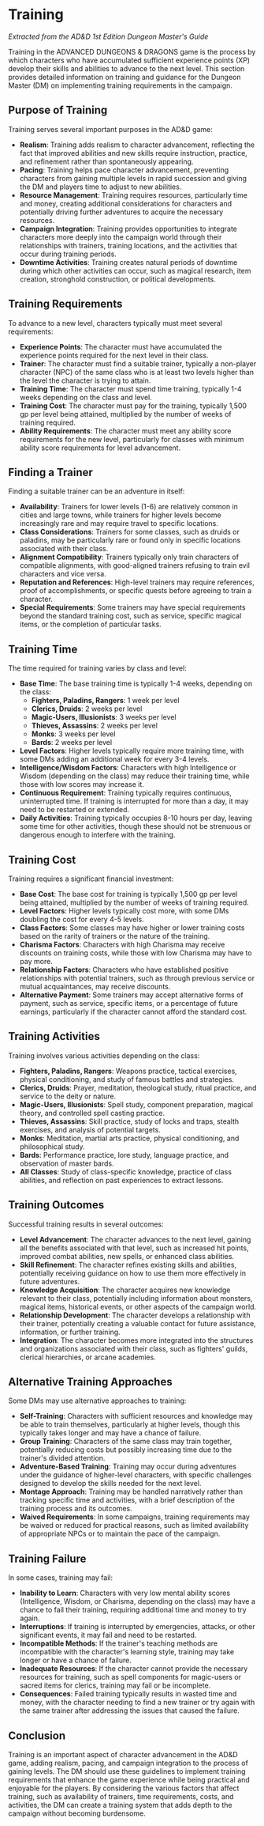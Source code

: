 # Training

*Extracted from the AD&D 1st Edition Dungeon Master's Guide*

Training in the ADVANCED DUNGEONS & DRAGONS game is the process by which characters who have accumulated sufficient experience points (XP) develop their skills and abilities to advance to the next level. This section provides detailed information on training and guidance for the Dungeon Master (DM) on implementing training requirements in the campaign.

## Purpose of Training

Training serves several important purposes in the AD&D game:

- **Realism**: Training adds realism to character advancement, reflecting the fact that improved abilities and new skills require instruction, practice, and refinement rather than spontaneously appearing.
- **Pacing**: Training helps pace character advancement, preventing characters from gaining multiple levels in rapid succession and giving the DM and players time to adjust to new abilities.
- **Resource Management**: Training requires resources, particularly time and money, creating additional considerations for characters and potentially driving further adventures to acquire the necessary resources.
- **Campaign Integration**: Training provides opportunities to integrate characters more deeply into the campaign world through their relationships with trainers, training locations, and the activities that occur during training periods.
- **Downtime Activities**: Training creates natural periods of downtime during which other activities can occur, such as magical research, item creation, stronghold construction, or political developments.

## Training Requirements

To advance to a new level, characters typically must meet several requirements:

- **Experience Points**: The character must have accumulated the experience points required for the next level in their class.
- **Trainer**: The character must find a suitable trainer, typically a non-player character (NPC) of the same class who is at least two levels higher than the level the character is trying to attain.
- **Training Time**: The character must spend time training, typically 1-4 weeks depending on the class and level.
- **Training Cost**: The character must pay for the training, typically 1,500 gp per level being attained, multiplied by the number of weeks of training required.
- **Ability Requirements**: The character must meet any ability score requirements for the new level, particularly for classes with minimum ability score requirements for level advancement.

## Finding a Trainer

Finding a suitable trainer can be an adventure in itself:

- **Availability**: Trainers for lower levels (1-6) are relatively common in cities and large towns, while trainers for higher levels become increasingly rare and may require travel to specific locations.
- **Class Considerations**: Trainers for some classes, such as druids or paladins, may be particularly rare or found only in specific locations associated with their class.
- **Alignment Compatibility**: Trainers typically only train characters of compatible alignments, with good-aligned trainers refusing to train evil characters and vice versa.
- **Reputation and References**: High-level trainers may require references, proof of accomplishments, or specific quests before agreeing to train a character.
- **Special Requirements**: Some trainers may have special requirements beyond the standard training cost, such as service, specific magical items, or the completion of particular tasks.

## Training Time

The time required for training varies by class and level:

- **Base Time**: The base training time is typically 1-4 weeks, depending on the class:
  - **Fighters, Paladins, Rangers**: 1 week per level
  - **Clerics, Druids**: 2 weeks per level
  - **Magic-Users, Illusionists**: 3 weeks per level
  - **Thieves, Assassins**: 2 weeks per level
  - **Monks**: 3 weeks per level
  - **Bards**: 2 weeks per level
- **Level Factors**: Higher levels typically require more training time, with some DMs adding an additional week for every 3-4 levels.
- **Intelligence/Wisdom Factors**: Characters with high Intelligence or Wisdom (depending on the class) may reduce their training time, while those with low scores may increase it.
- **Continuous Requirement**: Training typically requires continuous, uninterrupted time. If training is interrupted for more than a day, it may need to be restarted or extended.
- **Daily Activities**: Training typically occupies 8-10 hours per day, leaving some time for other activities, though these should not be strenuous or dangerous enough to interfere with the training.

## Training Cost

Training requires a significant financial investment:

- **Base Cost**: The base cost for training is typically 1,500 gp per level being attained, multiplied by the number of weeks of training required.
- **Level Factors**: Higher levels typically cost more, with some DMs doubling the cost for every 4-5 levels.
- **Class Factors**: Some classes may have higher or lower training costs based on the rarity of trainers or the nature of the training.
- **Charisma Factors**: Characters with high Charisma may receive discounts on training costs, while those with low Charisma may have to pay more.
- **Relationship Factors**: Characters who have established positive relationships with potential trainers, such as through previous service or mutual acquaintances, may receive discounts.
- **Alternative Payment**: Some trainers may accept alternative forms of payment, such as service, specific items, or a percentage of future earnings, particularly if the character cannot afford the standard cost.

## Training Activities

Training involves various activities depending on the class:

- **Fighters, Paladins, Rangers**: Weapons practice, tactical exercises, physical conditioning, and study of famous battles and strategies.
- **Clerics, Druids**: Prayer, meditation, theological study, ritual practice, and service to the deity or nature.
- **Magic-Users, Illusionists**: Spell study, component preparation, magical theory, and controlled spell casting practice.
- **Thieves, Assassins**: Skill practice, study of locks and traps, stealth exercises, and analysis of potential targets.
- **Monks**: Meditation, martial arts practice, physical conditioning, and philosophical study.
- **Bards**: Performance practice, lore study, language practice, and observation of master bards.
- **All Classes**: Study of class-specific knowledge, practice of class abilities, and reflection on past experiences to extract lessons.

## Training Outcomes

Successful training results in several outcomes:

- **Level Advancement**: The character advances to the next level, gaining all the benefits associated with that level, such as increased hit points, improved combat abilities, new spells, or enhanced class abilities.
- **Skill Refinement**: The character refines existing skills and abilities, potentially receiving guidance on how to use them more effectively in future adventures.
- **Knowledge Acquisition**: The character acquires new knowledge relevant to their class, potentially including information about monsters, magical items, historical events, or other aspects of the campaign world.
- **Relationship Development**: The character develops a relationship with their trainer, potentially creating a valuable contact for future assistance, information, or further training.
- **Integration**: The character becomes more integrated into the structures and organizations associated with their class, such as fighters' guilds, clerical hierarchies, or arcane academies.

## Alternative Training Approaches

Some DMs may use alternative approaches to training:

- **Self-Training**: Characters with sufficient resources and knowledge may be able to train themselves, particularly at higher levels, though this typically takes longer and may have a chance of failure.
- **Group Training**: Characters of the same class may train together, potentially reducing costs but possibly increasing time due to the trainer's divided attention.
- **Adventure-Based Training**: Training may occur during adventures under the guidance of higher-level characters, with specific challenges designed to develop the skills needed for the next level.
- **Montage Approach**: Training may be handled narratively rather than tracking specific time and activities, with a brief description of the training process and its outcomes.
- **Waived Requirements**: In some campaigns, training requirements may be waived or reduced for practical reasons, such as limited availability of appropriate NPCs or to maintain the pace of the campaign.

## Training Failure

In some cases, training may fail:

- **Inability to Learn**: Characters with very low mental ability scores (Intelligence, Wisdom, or Charisma, depending on the class) may have a chance to fail their training, requiring additional time and money to try again.
- **Interruptions**: If training is interrupted by emergencies, attacks, or other significant events, it may fail and need to be restarted.
- **Incompatible Methods**: If the trainer's teaching methods are incompatible with the character's learning style, training may take longer or have a chance of failure.
- **Inadequate Resources**: If the character cannot provide the necessary resources for training, such as spell components for magic-users or sacred items for clerics, training may fail or be incomplete.
- **Consequences**: Failed training typically results in wasted time and money, with the character needing to find a new trainer or try again with the same trainer after addressing the issues that caused the failure.

## Conclusion

Training is an important aspect of character advancement in the AD&D game, adding realism, pacing, and campaign integration to the process of gaining levels. The DM should use these guidelines to implement training requirements that enhance the game experience while being practical and enjoyable for the players. By considering the various factors that affect training, such as availability of trainers, time requirements, costs, and activities, the DM can create a training system that adds depth to the campaign without becoming burdensome.
